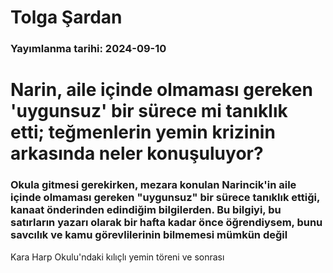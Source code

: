 # Tolga Şardan

### Yayımlanma tarihi: 2024-09-10

# Narin, aile içinde olmaması gereken 'uygunsuz' bir sürece mi tanıklık etti; teğmenlerin yemin krizinin arkasında neler konuşuluyor?


### Okula gitmesi gerekirken, mezara konulan Narincik'in aile içinde olmaması gereken "uygunsuz" bir sürece tanıklık ettiği, kanaat önderinden edindiğim bilgilerden. Bu bilgiyi, bu satırların yazarı olarak bir hafta kadar önce öğrendiysem, bunu savcılık ve kamu görevlilerinin bilmemesi mümkün değil

Kara Harp Okulu'ndaki kılıçlı yemin töreni ve sonrası

